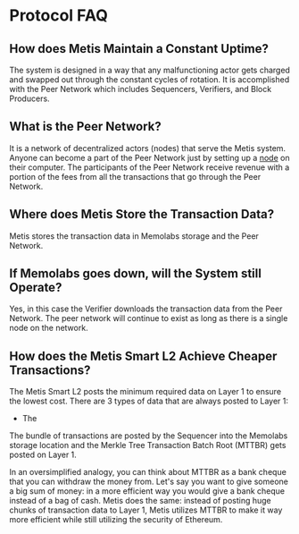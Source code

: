 # Protocol FAQ

## How does Metis Maintain a Constant Uptime?

The system is designed in a way that any malfunctioning actor gets charged and swapped out through the constant cycles of rotation. It is accomplished with the Peer Network which includes Sequencers, Verifiers, and Block Producers.

## What is the Peer Network?

It is a network of decentralized actors (nodes) that serve the Metis system. Anyone can become a part of the Peer Network just by setting up a [node](https://github.com/ericlee42/metis-verifier-node) on their computer. The participants of the Peer Network receive revenue with a portion of the fees from all the transactions that go through the Peer Network.

## Where does Metis Store the Transaction Data?

Metis stores the transaction data in Memolabs storage and the Peer Network.

## If Memolabs goes down, will the System still Operate?

Yes, in this case the Verifier downloads the transaction data from the Peer Network. The peer network will continue to exist as long as there is a single node on the network.

## How does the Metis Smart L2 Achieve Cheaper Transactions?

The Metis Smart L2 posts the minimum required data on Layer 1 to ensure the lowest cost. There are 3 types of data that are always posted to Layer 1:

* The&#x20;



The bundle of transactions are posted by the Sequencer into the Memolabs storage location and the Merkle Tree Transaction Batch Root (MTTBR) gets posted on Layer 1.&#x20;



In an oversimplified analogy, you can think about MTTBR as a bank cheque that you can withdraw the money from. Let's say you want to give someone a big sum of money: in a more efficient way you would give a bank cheque instead of a bag of cash. Metis does the same: instead of posting huge chunks of transaction data to Layer 1, Metis utilizes MTTBR to make it way more efficient while still utilizing the security of Ethereum.
